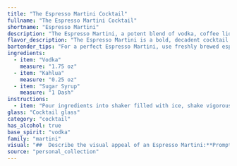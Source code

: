 ```yaml
---
title: "The Espresso Martini Cocktail"
fullname: "The Espresso Martini Cocktail"
shortname: "Espresso Martini"
description: "The Espresso Martini, a potent blend of vodka, coffee liqueur (Kahlua), and a touch of sweetness, is a member of the Coffee Cocktail family.  This iconic drink, born in London in the 1980s, is said to have been created by a bartender seeking a cocktail as strong as coffee and as smooth as silk. "
flavor_description: "The Espresso Martini is a bold, decadent cocktail with a rich and creamy texture. It's a complex blend of coffee, chocolate, and vodka. The espresso provides a strong, slightly bitter coffee flavor, while the Kahlua adds a sweet, chocolatey note.  The vodka adds a smooth, slightly spicy kick, and the sugar syrup balances the flavors, creating a harmonious blend. It's a sophisticated and satisfying drink that will leave you wanting more. "
bartender_tips: "For a perfect Espresso Martini, use freshly brewed espresso, not instant. Shake hard with ice to chill and emulsify the ingredients. A good shake creates a silky smooth texture. Strain into a chilled martini glass for an elegant presentation. Garnish with coffee beans for a touch of sophistication. "
ingredients:
  - item: "Vodka"
    measure: "1.75 oz"
  - item: "Kahlua"
    measure: "0.25 oz"
  - item: "Sugar Syrup"
    measure: "1 Dash"
instructions:
  - item: "Pour ingredients into shaker filled with ice, shake vigorously, and strain into chilled martini glass."
glass: "Cocktail glass"
category: "cocktail"
has_alcohol: true
base_spirit: "vodka"
family: "martini"
visual: "##  Describe the visual appeal of an Espresso Martini:**Prompt:** Imagine a cocktail glass, chilled and beaded with condensation. Inside, a rich, dark brown liquid rests, the color of freshly brewed coffee.  A thick, velvety layer of creamy foam crowns the drink, creating a smooth, inviting surface.  The foam is the color of light brown sugar, with subtle hints of espresso peeking through.  Perhaps a dusting of cocoa powder adorns the top, adding a touch of visual intrigue.  What else can you see in this drink?  Describe the texture and the way the light reflects off the surface.  What emotions does this image evoke? "
source: "personal_collection"
---
```


